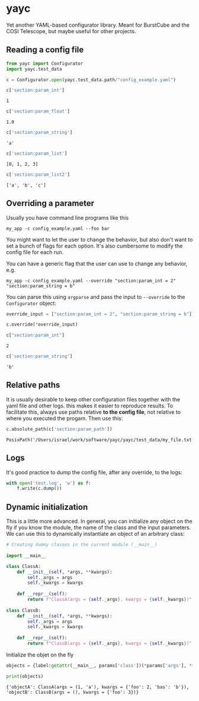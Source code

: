 # yayc

Yet another YAML-based configurator library. Meant for BurstCube and the COSI Telescope, but maybe useful for other projects. 

## Reading a config file


```python
from yayc import Configurator
import yayc.test_data

c = Configurator.open(yayc.test_data.path/"config_example.yaml")
```


```python
c['section:param_int']
```




    1




```python
c['section:param_float']
```




    1.0




```python
c['section:param_string']
```




    'a'




```python
c['section:param_list']
```




    [0, 1, 2, 3]




```python
c['section:param_list2']
```




    ['a', 'b', 'c']



## Overriding a parameter

Usually you have command line programs like this
```
my_app -c config_example.yaml --foo bar
```

You might want to let the user to change the behavior, but also don't want to set a bunch of flags for each option. It's also cumbersome to modify the config file for each run. 

You can have a generic flag that the user can use to change any behavior, e.g.

```
my_app -c config_example.yaml --override "section:param_int = 2" "section:param_string = b"
```

You can parse this using `argparse` and pass the input to `--override` to the `Configurator` object:


```python
override_input = ["section:param_int = 2", "section:param_string = b"]
```


```python
c.override(*override_input)
```


```python
c["section:param_int"]
```




    2




```python
c['section:param_string']
```




    'b'



## Relative paths

It is usually desirable to keep other configuration files together with the yaml file and other logs. this makes it easier to reproduce results. To facilitate this, always use paths relative **to the config file**, not relative to where you executed the progam. Then use this:  


```python
c.absolute_path(c['section:param_path'])
```




    PosixPath('/Users/israel/work/software/yayc/yayc/test_data/my_file.txt')



## Logs

It's good practice to dump the config file, after any override, to the logs:


```python
with open('test.log', 'w') as f:
    f.write(c.dump())
```

## Dynamic initialization

This is a little more advanced. In general, you can initialize any object on the fly if you know the module, the name of the class and the input parameters. We can use this to dynamically instantiate an object of an arbitrary class:


```python
# Creating dummy classes in the current module (__main__)
    
import __main__

class ClassA:
    def __init__(self, *args, **kwargs):
        self._args = args
        self._kwargs = kwargs
    
    def __repr__(self):
        return f"ClassA(args = {self._args}, kwargs = {self._kwargs})"
    
class ClassB:
    def __init__(self, *args, **kwargs):
        self._args = args
        self._kwargs = kwargs
    
    def __repr__(self):
        return f"ClassB(args = {self._args}, kwargs = {self._kwargs})"
```

Initialize the objet on the fly


```python
objects = {label:getattr(__main__, params['class'])(*params['args'], **params['kwargs']) for label,params in c['dynamic_init'].items()}
```


```python
print(objects)
```

    {'objectA': ClassA(args = (1, 'a'), kwargs = {'foo': 2, 'bas': 'b'}), 'objectB': ClassB(args = (), kwargs = {'foo': 3})}

